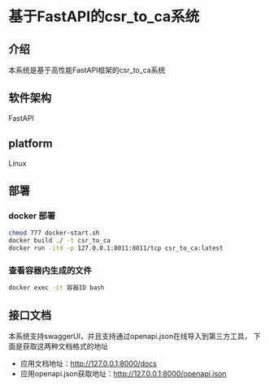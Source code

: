 # 基于FastAPI的csr_to_ca系统
## 介绍
本系统是基于高性能FastAPI框架的csr_to_ca系统
## 软件架构
FastAPI
## platform
Linux
## 部署
### docker 部署
```bash
chmod 777 docker-start.sh
docker build ./ -t csr_to_ca
docker run -itd -p 127.0.0.1:8011:8011/tcp csr_to_ca:latest
```
### 查看容器内生成的文件
```bash
docker exec -it 容器ID bash
```

## 接口文档
本系统支持swaggerUI，并且支持通过openapi.json在线导入到第三方工具，
下面是获取这两种文档格式的地址 
- 应用文档地址：http://127.0.0.1:8000/docs
- 应用openapi.json获取地址：http://127.0.0.1:8000/openapi.json
